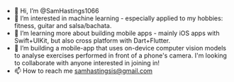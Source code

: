 - 👋 Hi, I’m @SamHastings1066
- 👀 I’m interested in machine learning - especially applied to my hobbies: fitness, guitar and salsa/bachata.
- 🌱 I’m learning more about building mobile apps - mainly iOS apps with Swift+UIKit, but also cross platform with Dart+Flutter.
- 💞️ I’m building a mobile-app that uses on-device computer vision models to analyse exercises performed in front of a phone's camera. I'm looking to collaborate with anyone interested in joining in!
- 📫 How to reach me samhastingsis@gmail.com

